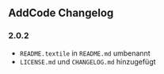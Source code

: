 ## AddCode Changelog

### 2.0.2

* `README.textile` in `README.md` umbenannt
* `LICENSE.md` und `CHANGELOG.md` hinzugefügt